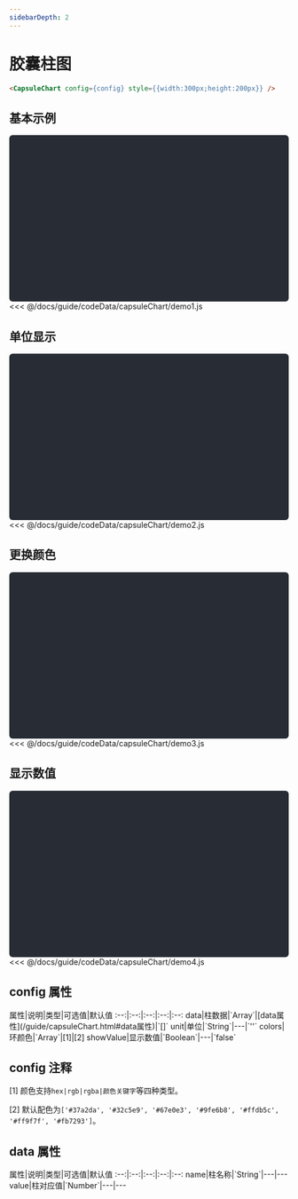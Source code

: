 ```yaml
---
sidebarDepth: 2
---
```


# 胶囊柱图

<vue-page-btn />

```html
<CapsuleChart config={config} style={{width:300px;height:200px}} />
```

<click-to-copy :info="capsuleChartTag" />

## 基本示例

<div class="chart-container" id="chart-container1"></div>

<fold-box title="点击以展示/隐藏config数据">
<<< @/docs/guide/codeData/capsuleChart/demo1.js
</fold-box>

## 单位显示

<div class="chart-container" id="chart-container2"></div>

<fold-box title="点击以展示/隐藏config数据">
<<< @/docs/guide/codeData/capsuleChart/demo2.js
</fold-box>

## 更换颜色

<div class="chart-container" id="chart-container3"></div>

<fold-box title="点击以展示/隐藏config数据">
<<< @/docs/guide/codeData/capsuleChart/demo3.js
</fold-box>

## 显示数值

<div class="chart-container" id="chart-container4"></div>

<fold-box title="点击以展示/隐藏config数据">
<<< @/docs/guide/codeData/capsuleChart/demo4.js
</fold-box>

## config 属性

<full-width-table>
属性|说明|类型|可选值|默认值
:--:|:--:|:--:|:--:|:--:
data|柱数据|`Array<Object>`|[data属性](/guide/capsuleChart.html#data属性)|`[]`
unit|单位|`String`|---|`''`
colors|环颜色|`Array<String>`|[1]|[2]
showValue|显示数值|`Boolean`|---|`false`
</full-width-table>

## config 注释

[1] 颜色支持`hex|rgb|rgba|颜色关键字`等四种类型。

[2] 默认配色为`['#37a2da', '#32c5e9', '#67e0e3', '#9fe6b8', '#ffdb5c', '#ff9f7f', '#fb7293']`。

## data 属性

<full-width-table>
属性|说明|类型|可选值|默认值
:--:|:--:|:--:|:--:|:--:
name|柱名称|`String`|---|---
value|柱对应值|`Number`|---|---
</full-width-table>

<script>
import { render } from './utils'

import capsuleChart from './codeData/capsuleChart/index.js'

export default {
  data () {
    return {
      capsuleChartTag: '<CapsuleChart config={config} style={{width:300px;height:200px}} />',

      ...capsuleChart
    }
  },
  mounted () {
    this.renderNode()
  },
  methods: {
    renderNode () {
      Array(4).fill({ width: '300px', height: '200px' }).forEach((style, i) => render({
        r: [datav.CapsuleChart, { config: this[`capsuleChart${i + 1}`], style }],
        $: `#chart-container${i + 1}`
      }))
    }
  }
}
</script>

<style lang="less">
.chart-container {
  position: relative;
  height: 300px;
  background-color: #282c34;
  overflow: hidden;
  border-radius: 6px;
  display: flex;
  justify-content: center;
  align-items: center;
  color: #7ec699;
  font-weight: bold;
}
</style>
